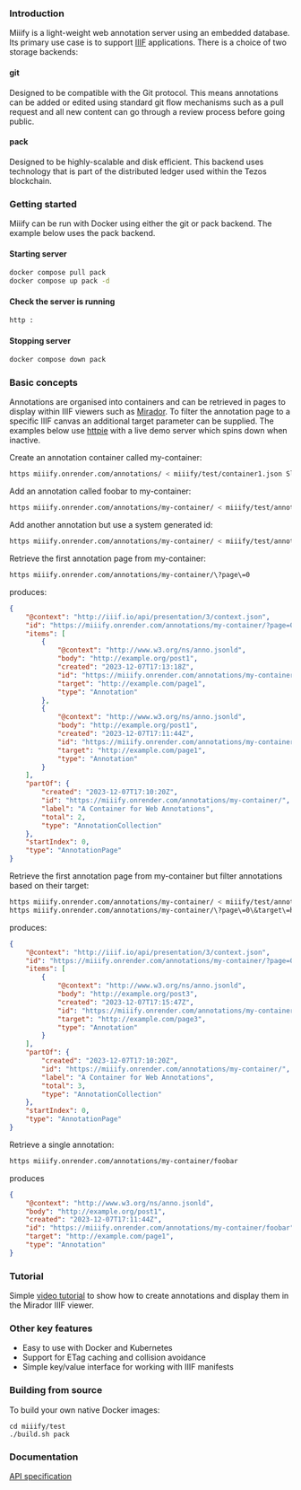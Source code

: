 ### Introduction

Miiify is a light-weight web annotation server using an embedded database. Its primary use case is to support [IIIF](https://iiif.io/) applications. There is a choice of two storage backends:

#### git

Designed to be compatible with the Git protocol. This means annotations can be added or edited using standard git flow mechanisms such as a pull request and all new content can go through a review process before going public. 

#### pack

Designed to be highly-scalable and disk efficient. This backend uses technology that is part of the distributed ledger used within the Tezos blockchain.

### Getting started

Miiify can be run with Docker using either the git or pack backend. The example below uses the pack backend.

#### Starting server

```bash
docker compose pull pack
docker compose up pack -d
```

#### Check the server is running

```bash
http :
```

#### Stopping server
```bash
docker compose down pack
```

### Basic concepts

Annotations are organised into containers and can be retrieved in pages to display within IIIF viewers such as [Mirador](https://projectmirador.org/). To filter the annotation page to a specific IIIF canvas an additional target parameter can be supplied. The examples below use [httpie](https://httpie.io/) with a live demo server which spins down when inactive.

Create an annotation container called my-container:
```bash
https miiify.onrender.com/annotations/ < miiify/test/container1.json Slug:my-container
```

Add an annotation called foobar to my-container:
```bash
https miiify.onrender.com/annotations/my-container/ < miiify/test/annotation1.json Slug:foobar
```

Add another annotation but use a system generated id:
```bash
https miiify.onrender.com/annotations/my-container/ < miiify/test/annotation1.json
```

Retrieve the first annotation page from my-container:
```bash
https miiify.onrender.com/annotations/my-container/\?page\=0
```
produces:
```json
{
    "@context": "http://iiif.io/api/presentation/3/context.json",
    "id": "https://miiify.onrender.com/annotations/my-container/?page=0",
    "items": [
        {
            "@context": "http://www.w3.org/ns/anno.jsonld",
            "body": "http://example.org/post1",
            "created": "2023-12-07T17:13:18Z",
            "id": "https://miiify.onrender.com/annotations/my-container/4acb2493-96b2-4efb-a5aa-044cde1408f0",
            "target": "http://example.com/page1",
            "type": "Annotation"
        },
        {
            "@context": "http://www.w3.org/ns/anno.jsonld",
            "body": "http://example.org/post1",
            "created": "2023-12-07T17:11:44Z",
            "id": "https://miiify.onrender.com/annotations/my-container/foobar",
            "target": "http://example.com/page1",
            "type": "Annotation"
        }
    ],
    "partOf": {
        "created": "2023-12-07T17:10:20Z",
        "id": "https://miiify.onrender.com/annotations/my-container/",
        "label": "A Container for Web Annotations",
        "total": 2,
        "type": "AnnotationCollection"
    },
    "startIndex": 0,
    "type": "AnnotationPage"
}
```

Retrieve the first annotation page from my-container but filter annotations based on their target:
```bash
https miiify.onrender.com/annotations/my-container/ < miiify/test/annotation3.json
https miiify.onrender.com/annotations/my-container/\?page\=0\&target\=http://example.com/page3
```
produces:
```json
{
    "@context": "http://iiif.io/api/presentation/3/context.json",
    "id": "https://miiify.onrender.com/annotations/my-container/?page=0&target=http://example.com/page3",
    "items": [
        {
            "@context": "http://www.w3.org/ns/anno.jsonld",
            "body": "http://example.org/post3",
            "created": "2023-12-07T17:15:47Z",
            "id": "https://miiify.onrender.com/annotations/my-container/20375636-3af4-44e4-b005-b5c5e625ec85",
            "target": "http://example.com/page3",
            "type": "Annotation"
        }
    ],
    "partOf": {
        "created": "2023-12-07T17:10:20Z",
        "id": "https://miiify.onrender.com/annotations/my-container/",
        "label": "A Container for Web Annotations",
        "total": 3,
        "type": "AnnotationCollection"
    },
    "startIndex": 0,
    "type": "AnnotationPage"
}
```

Retrieve a single annotation:
```bash
https miiify.onrender.com/annotations/my-container/foobar
```
produces
```json
{
    "@context": "http://www.w3.org/ns/anno.jsonld",
    "body": "http://example.org/post1",
    "created": "2023-12-07T17:11:44Z",
    "id": "https://miiify.onrender.com/annotations/my-container/foobar",
    "target": "http://example.com/page1",
    "type": "Annotation"
}
```

### Tutorial

Simple [video tutorial](https://miiifystore.s3.eu-west-2.amazonaws.com/presentations/simple-external-annotation.mp4) to show how to create annotations and display them in the Mirador IIIF viewer.

### Other key features

* Easy to use with Docker and Kubernetes
* Support for ETag caching and collision avoidance
* Simple key/value interface for working with IIIF manifests

### Building from source

To build your own native Docker images:
```
cd miiify/test
./build.sh pack
```

### Documentation

[API specification](https://petstore.swagger.io/?url=https://raw.githubusercontent.com/nationalarchives/miiify/breaking/v1/doc/swagger.yml)







